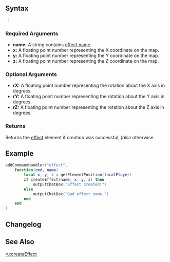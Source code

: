 Syntax
------

``` lua
 )
```

### Required Arguments

-   **name:** A string contains [effect name](/docs/element/effect#effects_list.md "wikilink").
-   **x:** A floating point number representing the X coordinate on the map.
-   **y:** A floating point number representing the Y coordinate on the map.
-   **z:** A floating point number representing the Z coordinate on the map.

### Optional Arguments

-   **rX:** A floating point number representing the rotation about the X axis in degrees.
-   **rY:** A floating point number representing the rotation about the Y axis in degrees.
-   **rZ:** A floating point number representing the rotation about the Z axis in degrees.

### Returns

Returns the [effect](/docs/element/effect.md "wikilink") element if creation was successful, *false* otherwise.

Example
-------

``` lua
addCommandHandler("effect", 
    function(cmd, name)
        local x, y, z = getElementPosition(localPlayer)
        if createEffect(name, x, y, z) then
            outputChatBox("Effect created!")
        else
            outputChatBox("Bad effect name.")
        end
    end
)
```

Changelog
---------

See Also
--------

[ru:createEffect](/docs/ru-createeffect.md "wikilink")
